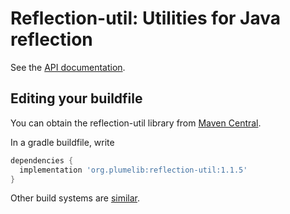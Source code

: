 # Reflection-util:  Utilities for Java reflection

See the [API documentation](http://plumelib.org/reflection-util/api/org/plumelib/reflection/package-summary.html#package.description).

## Editing your buildfile

You can obtain the reflection-util library from [Maven
Central](https://search.maven.org/#search%7Cga%7C1%7Cg%3A%22org.plumelib%22%20a%3A%22reflection-util%22).

In a gradle buildfile, write

```gradle
dependencies {
  implementation 'org.plumelib:reflection-util:1.1.5'
}
```

Other build systems are [similar](https://search.maven.org/artifact/org.plumelib/reflection-util/1.1.5/jar).
